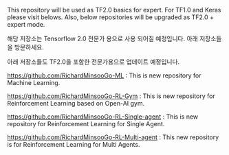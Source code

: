 This repository will be used as TF2.0 basics for expert.
For TF1.0 and Keras please visit belows. Also, below repositories will be upgraded as TF2.0 + expert mode.

해당 저장소는 Tensorflow 2.0 전문가 용으로 사용 되어질 예정입니다.
아래 저장소들을 방문하세요.

아래 저장소들도 TF2.0을 포함한 전문가용으로 업데이트 예정입니다.

https://github.com/RichardMinsooGo-ML : This is new repository for Machine Learning.

https://github.com/RichardMinsooGo-RL-Gym : This is new repository for Reinforcement Learning based on Open-AI gym.

https://github.com/RichardMinsooGo-RL-Single-agent
: This is new repository for Reinforcement Learning for Single Agent.

https://github.com/RichardMinsooGo-RL-Multi-agent : This new repository is for Reinforcement Learning for Multi Agents.

